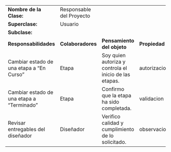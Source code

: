 |                                           |                          |                                                        |               |
| ----------------------------------------- | ------------------------ | ------------------------------------------------------ | ------------- |
| **Nombre de la Clase:**                   | Responsable del Proyecto |                                                        |               |
| **Superclase:**                           | Usuario                  |                                                        |               |
| **Subclase:**                             |                          |                                                        |               |
| **Responsabilidades**                     | **Colaboradores**        | **Pensamiento del objeto**                             | **Propiedad** |
| Cambiar estado de una etapa a “En Curso”  | Etapa                    | Soy quien autoriza y controla el inicio de las etapas. | autorizacion  |
| Cambiar estado de una etapa a “Terminado” | Etapa                    | Confirmo que la etapa ha sido completada.              | validacion    |
| Revisar entregables del diseñador         | Diseñador                | Verifico calidad y cumplimiento de lo solicitado.      | observaciones |
